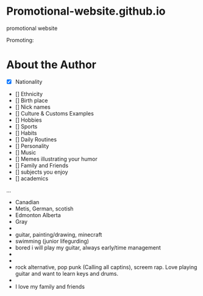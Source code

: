 # Promotional-website.github.io
promotional website

Promoting:

# About the Author 
- [x] Nationality
- [] Ethnicity
- [] Birth place
- [] Nick names
- [] Culture & Customs Examples
- [] Hobbies
- [] Sports
- [] Habits
- [] Daily Routines
- [] Personality
- [] Music
- [] Memes illustrating your humor
- [] Family and Friends
- [] subjects you enjoy
- [] academics

...

- Canadian
- Metis, German, scotish
- Edmonton Alberta
- Gray
- 
- guitar, painting/drawing, minecraft
- swimming (junior lifegurding)
- bored i will play my guitar, always early/time management
- 
- 
- rock alternative, pop punk (Calling all captins), screem rap. Love playing guitar and want to learn keys and drums.
- 
- I love my family and friends